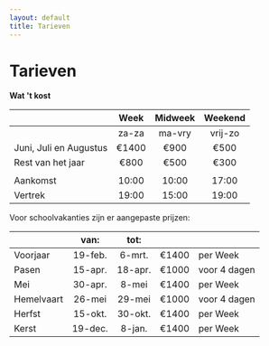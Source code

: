 ```yaml
---
layout: default
title: Tarieven
---
```

# Tarieven


**Wat 't kost**

|                         |  Week   | Midweek | Weekend |
| ----------------------- | :-----: | :-----: | :-----: |
|                         | za-za   | ma-vry  | vrij-zo |
| Juni, Juli en Augustus  | €1400  |  €900   |  €500   |
| Rest van het jaar       |  €800   |  €500   |  €300   |
|                         |         |         |         |
| Aankomst                | 10:00   |  10:00  |  17:00  |
| Vertrek                 | 19:00   |  15:00  |  19:00  |



Voor schoolvakanties zijn er aangepaste prijzen:

|                         |  van:   |  tot:   |         |              |
| ----------------------- | :-----: | :-----: | :-----: | ------------ |
| Voorjaar                | 19-feb. | 6-mrt.  | €1400  | per Week     |
| Pasen                   | 15-apr. | 18-apr. | €1000  | voor 4 dagen |
| Mei                     | 30-apr. |  8-mei  | €1400  | per Week     |
| Hemelvaart              | 26-mei  | 29-mei  | €1000  | voor 4 dagen |
| Herfst                  | 15-okt. | 30-okt. | €1400  | per Week     |
| Kerst                   | 19-dec. | 8-jan.  | €1400  | per Week     |
